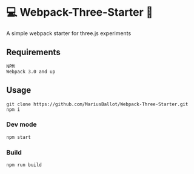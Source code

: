 # :computer: Webpack-Three-Starter :ocean:
A simple webpack starter for three.js experiments

## Requirements
```
NPM
Webpack 3.0 and up
```

## Usage
```
git clone https://github.com/MariusBallot/Webpack-Three-Starter.git
npm i
```

### Dev mode
```
npm start
```

### Build
```
npm run build
```